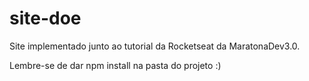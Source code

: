 # site-doe
Site implementado junto ao tutorial da Rocketseat da MaratonaDev3.0.

Lembre-se de dar npm install na pasta do projeto :)
